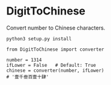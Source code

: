 # DigitToChinese
Convert number to Chinese characters.

```
python3 setup.py install
```

```
from DigitToChinese import converter

number = 1314
ifLower = False   # Default: True
chinese = converter(number, ifLower)
# '壹千叁百壹十肆'
```
